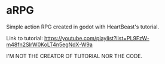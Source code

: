 # aRPG
Simple action RPG created in godot with HeartBeast's tutorial.

Link to tutorial: https://youtube.com/playlist?list=PL9FzW-m48fn2SlrW0KoLT4n5egNdX-W9a

I'M NOT THE CREATOR OF TUTORIAL NOR THE CODE. 
